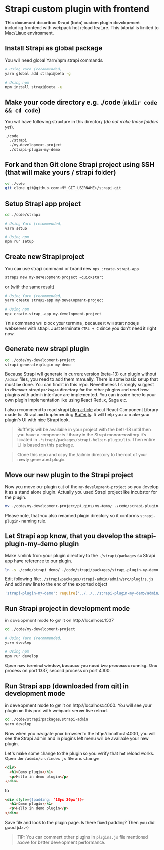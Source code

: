 # Strapi custom plugin with frontend
This document describes Strapi (beta) custom plugin development including frontend with webpack hot reload feature. This tutorial is limited to Mac/Linux environment.

## Install Strapi as global package
You will need global Yarn/npm strapi commands.

```bash
# Using Yarn (recommended)
yarn global add strapi@beta -g

# Using npm
npm install strapi@beta -g
```

## Make your code directory e.g. ./code (`mkdir code && cd code`)
You will have following structure in this directory (*do not make those folders yet*).

```bash
./code
  ./strapi   
  ./my-development-project
  ./strapi-plugin-my-demo
```

## Fork and then Git clone Strapi project using  SSH (that will make yours / strapi folder) 
```bash
cd ./code
git clone git@github.com:<MY_GIT_USERNAME>/strapi.git
```

## Setup Strapi app project

```bash
cd ./code/strapi

# Using Yarn (recommended)
yarn setup

# Using npm
npm run setup
```

## Create new Strapi project
You can use strapi command or brand new `npx create-strapi-app`

```bash
strapi new my-development-project —quickstart
```

or (with the same result)

```bash
# Using Yarn (recommended)
yarn create strapi-app my-development-project

# Using npm
npx create-strapi-app my-development-project
```

This command will block your terminal, because it will start nodejs webserver with strapi.
Just terminate `CTRL + C` since you don't need it right now.

## Generate new strapi plugin

```bash
cd ./code/my-development-project
strapi generate:plugin my-demo
```

Because Strapi will generate in current version (beta-13) our plugin without
`/admin` files, you need to add them manually. There is some basic setup that must
be done. You can find it in this repo. Nevertheless I strongly suggest to discover strapi
`packages` directory for the other plugins and read how plugins with admin interface
are implemented. You can inspire here to your own plugin implementation like using
React Redux, Saga etc.

I also recommend to read strapi [blog article](https://blog.strapi.io/buffet-js-v1-is-out/)
about React Component Library made for Strapi and implementing [Buffet.js](https://www.buffetjs.io/).
It will help you to make your plugin's UI with nice Strapi look.

> Bufffetjs will be available in your project with the beta-18 until then you have a components Library in the Strapi monorepository
 it's located in `./strapi/packages/strapi-helper-plugin/lib`. Then entire UI is based on this package.


> Clone this repo and copy the  /admin directory to the root of your newly generated plugin.

## Move our new plugin to the Strapi project

Now you move our plugin out of the `my-development-project` so you develop it as a stand alone plugin. Actually you used Strapi project like incubator for the plugin.

```bash
mv ./code/my-development-project/plugins/my-demo/ ./code/strapi-plugin-my-demo/
```

Please note, that you also renamed plugin directory so it conforms `strapi-plugin-` naming rule.

## Let Strapi app know, that you develop the strapi-plugin-my-demo plugin

Make simlink from your plugin directory to the `./strapi/packages` so Strapi app have reference to our plugin.

```bash
ln -s ./code/strapi_demo/ ./code/strapi/packages/strapi-plugin-my-demo
```

Edit following file: `./strapi/packages/strapi-admin/admin/src/plugins.js`
And add new line to the end of the exported object

```js
'strapi-plugin-my-demo': require('../../../strapi-plugin-my-demo/admin/src').default,
```

## Run Strapi project in development mode
in development mode to get it on http://localhost:1337
```bash
cd ./code/my-development-project

# Using Yarn (recommended)
yarn develop

# Using npm
npm run develop
```

Open new terminal window, because you need two processes running. One process on port 1337, second process on port 4000.

## Run Strapi app (downloaded from git) in development mode
in development mode to get it on http://localhost:4000. You will see your plugin
on this port with webpack server live reload.
```bash
cd ./code/strapi/packages/strapi-admin
yarn develop
```

Now when you navigate your browser to the http://localhost:4000, you will see the
Strapi admin and in plugins left menu will be available your new plugin.

Let's make some change to the plugin so you verify that hot reload works.
Open the `/admin/src/index.js` file and change

```html
<div>
  <h1>Demo plugin</h1>
  <p>Hello in demo plugin</p>
</div>
```
to
```html
<div style={{padding: '18px 30px'}}>
  <h1>Demo plugin</h1>
  <p>Hello in demo plugin</p>
</div>
```

Save file and look to the plugin page. Is there fixed padding? Then you did good job :-)

> TIP: You can comment other plugins in `plugins.js` file mentioned above for better development performance.